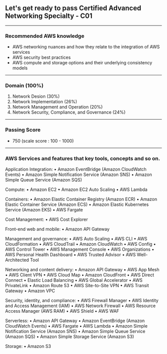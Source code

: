 ## Let's get ready to pass Certified Advanced Networking Specialty - C01

---

### Recommended AWS knowledge
- AWS networking nuances and how they relate to the integration of AWS services
- AWS security best practices
- AWS compute and storage options and their underlying consistency models

---

### Domain (100%)
1. Network Desion (30%) 
2. Network Implementation (26%)
3. Network Management and Operation (20%)
4. Network Security, Compliance, and Governance (24%)

---

### Passing Score
- 750 (scale score : 100 - 1000)

---

### AWS Services and features that key tools, concepts and so on.
Application Integration:
• Amazon EventBridge (Amazon CloudWatch Events)
• Amazon Simple Notification Service (Amazon SNS)
• Amazon Simple Queue Service (Amazon SQS)

Compute:
• Amazon EC2
• Amazon EC2 Auto Scaling
• AWS Lambda

Containers:
• Amazon Elastic Container Registry (Amazon ECR)
• Amazon Elastic Container Service (Amazon ECS)
• Amazon Elastic Kubernetes Service (Amazon EKS)
• AWS Fargate

Cost Management:
• AWS Cost Explorer

Front-end web and mobile:
• Amazon API Gateway

Management and governance:
• AWS Auto Scaling
• AWS CLI
• AWS CloudFormation
• AWS CloudTrail
• Amazon CloudWatch
• AWS Config
• AWS Control Tower
• AWS Management Console
• AWS Organizations
• AWS Personal Health Dashboard
• AWS Trusted Advisor
• AWS Well-Architected Tool

Networking and content delivery:
• Amazon API Gateway
• AWS App Mesh
• AWS Client VPN
• AWS Cloud Map
• Amazon CloudFront
• AWS Direct Connect
• Elastic Load Balancing
• AWS Global Accelerator
• AWS PrivateLink
• Amazon Route 53
• AWS Site-to-Site VPN
• AWS Transit Gateway
• Amazon VPC

Security, identity, and compliance:
• AWS Firewall Manager
• AWS Identity and Access Management (IAM)
• AWS Network Firewall
• AWS Resource Access Manager (AWS RAM)
• AWS Shield
• AWS WAF

Serverless:
• Amazon API Gateway
• Amazon EventBridge (Amazon CloudWatch Events)
• AWS Fargate
• AWS Lambda
• Amazon Simple Notification Service (Amazon SNS)
• Amazon Simple Queue Service (Amazon SQS)
• Amazon Simple Storage Service (Amazon S3)

Storage:
• Amazon S3
